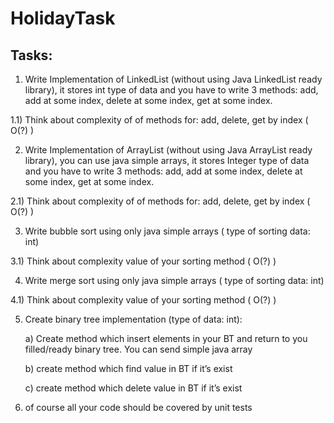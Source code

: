 # HolidayTask

## Tasks:

1) Write Implementation of LinkedList (without using Java LinkedList ready library), it stores int type of data and you have to write 3 methods: add, add at some index, delete at some index, get at some index.

  1.1) Think about complexity of of methods for: add, delete, get by index ( O(?) )

 
2) Write Implementation of ArrayList (without using Java ArrayList ready library), you can use java simple arrays, it stores Integer type of data and you have to write 3 methods: add, add at some index, delete at some index, get at some index.

  2.1) Think about complexity of of methods for: add, delete, get by index ( O(?) )


3) Write bubble sort using only java simple arrays ( type of sorting data: int)

  3.1) Think about complexity value of your sorting method ( O(?) )


4) Write merge sort using only java simple arrays ( type of sorting data: int)

  4.1) Think about complexity value of your sorting method ( O(?) )

5) Create binary tree implementation (type of data: int):

    a) Create method which insert elements in your BT and return to you filled/ready binary tree. You can send            simple java array

    b) create method which find  value in BT if it’s exist 

    c) create method which delete value in BT if it’s exist 
 

6) of course all your code should be covered by unit tests
